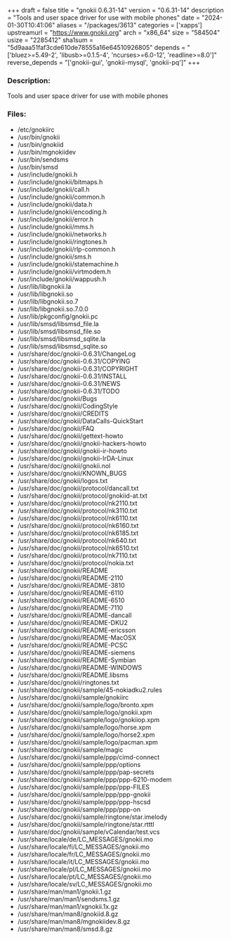 +++
draft = false
title = "gnokii 0.6.31-14"
version = "0.6.31-14"
description = "Tools and user space driver for use with mobile phones"
date = "2024-01-30T10:41:06"
aliases = "/packages/3613"
categories = ['xapps']
upstreamurl = "https://www.gnokii.org"
arch = "x86_64"
size = "584504"
usize = "2285412"
sha1sum = "5d9aaa51faf3cde610de78555a16e64510926805"
depends = "['bluez>=5.49-2', 'libusb>=0.1.5-4', 'ncurses>=6.0-12', 'readline>=8.0']"
reverse_depends = "['gnokii-gui', 'gnokii-mysql', 'gnokii-pq']"
+++
### Description: 
Tools and user space driver for use with mobile phones

### Files: 
* /etc/gnokiirc
* /usr/bin/gnokii
* /usr/bin/gnokiid
* /usr/bin/mgnokiidev
* /usr/bin/sendsms
* /usr/bin/smsd
* /usr/include/gnokii.h
* /usr/include/gnokii/bitmaps.h
* /usr/include/gnokii/call.h
* /usr/include/gnokii/common.h
* /usr/include/gnokii/data.h
* /usr/include/gnokii/encoding.h
* /usr/include/gnokii/error.h
* /usr/include/gnokii/mms.h
* /usr/include/gnokii/networks.h
* /usr/include/gnokii/ringtones.h
* /usr/include/gnokii/rlp-common.h
* /usr/include/gnokii/sms.h
* /usr/include/gnokii/statemachine.h
* /usr/include/gnokii/virtmodem.h
* /usr/include/gnokii/wappush.h
* /usr/lib/libgnokii.la
* /usr/lib/libgnokii.so
* /usr/lib/libgnokii.so.7
* /usr/lib/libgnokii.so.7.0.0
* /usr/lib/pkgconfig/gnokii.pc
* /usr/lib/smsd/libsmsd_file.la
* /usr/lib/smsd/libsmsd_file.so
* /usr/lib/smsd/libsmsd_sqlite.la
* /usr/lib/smsd/libsmsd_sqlite.so
* /usr/share/doc/gnokii-0.6.31/ChangeLog
* /usr/share/doc/gnokii-0.6.31/COPYING
* /usr/share/doc/gnokii-0.6.31/COPYRIGHT
* /usr/share/doc/gnokii-0.6.31/INSTALL
* /usr/share/doc/gnokii-0.6.31/NEWS
* /usr/share/doc/gnokii-0.6.31/TODO
* /usr/share/doc/gnokii/Bugs
* /usr/share/doc/gnokii/CodingStyle
* /usr/share/doc/gnokii/CREDITS
* /usr/share/doc/gnokii/DataCalls-QuickStart
* /usr/share/doc/gnokii/FAQ
* /usr/share/doc/gnokii/gettext-howto
* /usr/share/doc/gnokii/gnokii-hackers-howto
* /usr/share/doc/gnokii/gnokii-ir-howto
* /usr/share/doc/gnokii/gnokii-IrDA-Linux
* /usr/share/doc/gnokii/gnokii.nol
* /usr/share/doc/gnokii/KNOWN_BUGS
* /usr/share/doc/gnokii/logos.txt
* /usr/share/doc/gnokii/protocol/dancall.txt
* /usr/share/doc/gnokii/protocol/gnokiid-at.txt
* /usr/share/doc/gnokii/protocol/nk2110.txt
* /usr/share/doc/gnokii/protocol/nk3110.txt
* /usr/share/doc/gnokii/protocol/nk6110.txt
* /usr/share/doc/gnokii/protocol/nk6160.txt
* /usr/share/doc/gnokii/protocol/nk6185.txt
* /usr/share/doc/gnokii/protocol/nk640.txt
* /usr/share/doc/gnokii/protocol/nk6510.txt
* /usr/share/doc/gnokii/protocol/nk7110.txt
* /usr/share/doc/gnokii/protocol/nokia.txt
* /usr/share/doc/gnokii/README
* /usr/share/doc/gnokii/README-2110
* /usr/share/doc/gnokii/README-3810
* /usr/share/doc/gnokii/README-6110
* /usr/share/doc/gnokii/README-6510
* /usr/share/doc/gnokii/README-7110
* /usr/share/doc/gnokii/README-dancall
* /usr/share/doc/gnokii/README-DKU2
* /usr/share/doc/gnokii/README-ericsson
* /usr/share/doc/gnokii/README-MacOSX
* /usr/share/doc/gnokii/README-PCSC
* /usr/share/doc/gnokii/README-siemens
* /usr/share/doc/gnokii/README-Symbian
* /usr/share/doc/gnokii/README-WINDOWS
* /usr/share/doc/gnokii/README.libsms
* /usr/share/doc/gnokii/ringtones.txt
* /usr/share/doc/gnokii/sample/45-nokiadku2.rules
* /usr/share/doc/gnokii/sample/gnokiirc
* /usr/share/doc/gnokii/sample/logo/bronto.xpm
* /usr/share/doc/gnokii/sample/logo/gnokii.xpm
* /usr/share/doc/gnokii/sample/logo/gnokiiop.xpm
* /usr/share/doc/gnokii/sample/logo/horse.xpm
* /usr/share/doc/gnokii/sample/logo/horse2.xpm
* /usr/share/doc/gnokii/sample/logo/pacman.xpm
* /usr/share/doc/gnokii/sample/magic
* /usr/share/doc/gnokii/sample/ppp/cimd-connect
* /usr/share/doc/gnokii/sample/ppp/options
* /usr/share/doc/gnokii/sample/ppp/pap-secrets
* /usr/share/doc/gnokii/sample/ppp/ppp-6210-modem
* /usr/share/doc/gnokii/sample/ppp/ppp-FILES
* /usr/share/doc/gnokii/sample/ppp/ppp-gnokii
* /usr/share/doc/gnokii/sample/ppp/ppp-hscsd
* /usr/share/doc/gnokii/sample/ppp/ppp-on
* /usr/share/doc/gnokii/sample/ringtone/star.imelody
* /usr/share/doc/gnokii/sample/ringtone/star.rtttl
* /usr/share/doc/gnokii/sample/vCalendar/test.vcs
* /usr/share/locale/de/LC_MESSAGES/gnokii.mo
* /usr/share/locale/fi/LC_MESSAGES/gnokii.mo
* /usr/share/locale/fr/LC_MESSAGES/gnokii.mo
* /usr/share/locale/it/LC_MESSAGES/gnokii.mo
* /usr/share/locale/pl/LC_MESSAGES/gnokii.mo
* /usr/share/locale/pt/LC_MESSAGES/gnokii.mo
* /usr/share/locale/sv/LC_MESSAGES/gnokii.mo
* /usr/share/man/man1/gnokii.1.gz
* /usr/share/man/man1/sendsms.1.gz
* /usr/share/man/man1/xgnokii.1x.gz
* /usr/share/man/man8/gnokiid.8.gz
* /usr/share/man/man8/mgnokiidev.8.gz
* /usr/share/man/man8/smsd.8.gz
